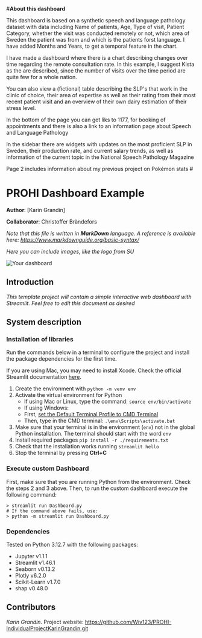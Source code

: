 #**About this dashboard**

This dashboard is based on a synthetic speech and language pathology dataset with data including Name of patients, Age, Type of visit, Patient Category, whether the visit was conducted remotely or not, which area of Sweden the patient was from and which is the patients forst language. I have added Months and Years, to get a temporal feature in the chart.

I have made a dashboard where there is a chart describing changes over time regarding the remote consultation rate. In this example, I suggest Kista as the are described, since the number of visits over the time period are quite few for a whole nation.

You can also view a (fictional) table describing the SLP's that work in the clinic of choice, their area of expertise as well as their rating from their most recent patient visit and an overview of their own dairy estimation of their stress level. 

In the bottom of the page you can get liks to 1177, for booking of appointments and there is also a link to an information page about Speech and Language Pathology

In the sidebar there are widgets with updates on the most proficient SLP in Sweden, their production rate, and current salary trends, as well as information of the current topic in the National Speech Pathology Magazine

Page 2 includes information about my previous project on Pokémon stats #


# PROHI Dashboard Example

**Author**: [Karin Grandin]
<!-- As main author, do not write anything in the line below.
The collaborator will edit the line below in GitHub -->
**Collaborator**: Christoffer Brändefors

_Note that this file is written in **MarkDown** language. A reference is available here: <https://www.markdownguide.org/basic-syntax/>_

_Here you can include images, like the logo from SU_

![Your dashboard](./assets/project-logo.jpg)

## Introduction

_This template project will contain a simple interactive web dashboard with Streamlit. Feel free to edit this document as desired_

## System description

### Installation of libraries

Run the commands below in a terminal to configure the project and install the package dependencies for the first time.

If you are using Mac, you may need to install Xcode. Check the official Streamlit documentation [here](https://docs.streamlit.io/get-started/installation/command-line#prerequisites).

1. Create the environment with `python -m venv env`
2. Activate the virtual environment for Python
   - If using Mac or Linux, type the command: `source env/bin/activate` 
   - If using Windows:
   - First, [set the Default Terminal Profile to CMD Terminal](https://code.visualstudio.com/docs/terminal/profiles)
   - Then, type in the CMD terminal: `.\env\Scripts\activate.bat`
3. Make sure that your terminal is in the environment (`env`) not in the global Python installation. The terminal should start with the word `env`
4. Install required packages `pip install -r ./requirements.txt`
5. Check that the installation works running `streamlit hello`
6. Stop the terminal by pressing **Ctrl+C**

### Execute custom Dashboard

First, make sure that you are running Python from the environment. Check the steps 2 and 3 above. Then, to run the custom dashboard execute the following command:

```
> streamlit run Dashboard.py
# If the command above fails, use:
> python -m streamlit run Dashboard.py
```

### Dependencies
Tested on Python 3.12.7 with the following packages:
  - Jupyter v1.1.1
  - Streamlit v1.46.1
  - Seaborn v0.13.2
  - Plotly v6.2.0
  - Scikit-Learn v1.7.0
  - shap v0.48.0

## Contributors
*Karin Grandin*. Project website: https://github.com/Wiv123/PROHI-IndividualProjectKarinGrandin.git

